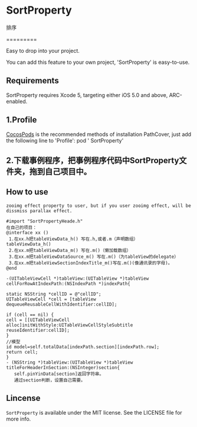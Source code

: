 # SortProperty
排序

=========

Easy to drop into your project.      

You can add this feature to your own project, 'SortProperty' is easy-to-use.        

## Requirements ##

SortProperty requires Xcode 5, targeting either iOS 5.0 and above, ARC-enabled.      

## 1.Profile

[CocosPods](http://cocosPods.org) is the recommended methods of installation PathCover, just add the following line to 'Profile':
 pod ' SortProperty'
## 2.下载事例程序，把事例程序代码中SortProperty文件夹，拖到自己项目中。

## How to use ##
```objc
zooimg effect property to user, but if you user zooimg effect, will be dissmiss parallax effect.      

#import "SortPropertyHeade.h"    
在自己的项目：
@interface xx ()
 1.在xx.h把tableViewData_h() 写在.h,或者.m（声明数组）
tableViewData_h()
 2.在xx.m把tableViewData_m() 写在.m()（懒加载数组）
 3.在xx.m把tableViewDataSource_m() 写在.m()（为tableView的delegate）
 3.在xx.m把tableViewSectionIndexTitle_m()写在.m()(像通讯录的字母)。
@end

-(UITableViewCell *)tableView:(UITableView *)tableView cellForRowAtIndexPath:(NSIndexPath *)indexPath{

static NSString *cellID = @"cellID";
UITableViewCell *cell = [tableView dequeueReusableCellWithIdentifier:cellID];

if (cell == nil) {
cell = [[UITableViewCell alloc]initWithStyle:UITableViewCellStyleSubtitle reuseIdentifier:cellID];
}
//模型
id model=self.totalData[indexPath.section][indexPath.row];
return cell;
}
- (NSString *)tableView:(UITableView *)tableView titleForHeaderInSection:(NSInteger)section{
   self.pinYinData[section]返回字符串。
   通过section判断，设置自己需要。

```
## Lincense ##

`SortProperty` is available under the MIT license. See the LICENSE file for more info.
